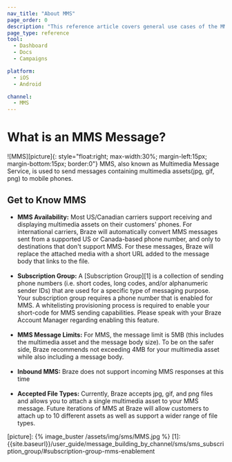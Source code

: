 ```yaml
---
nav_title: "About MMS"
page_order: 0
description: "This reference article covers general use cases of the MMS channel."
page_type: reference
tool:
  - Dashboard
  - Docs
  - Campaigns

platform:
  - iOS
  - Android

channel:
  - MMS
---
```


# What is an MMS Message?
![MMS][picture]{: style="float:right; max-width:30%; margin-left:15px; margin-bottom:15px; border:0"}
MMS, also known as Multimedia Message Service, is used to send messages containing multimedia assets(jpg, gif, png) to mobile phones. 

## Get to Know MMS
- __MMS Availability:__ Most US/Canadian carriers support receiving and displaying multimedia assets on their customers' phones. For international carriers, Braze will automatically convert MMS messages sent from a supported US or Canada-based phone number, and only to destinations that don't support MMS. For these messages, Braze will replace the attached media with a short URL added to the message body that links to the file.<br><br>
- __Subscription Group:__ A [Subscription Group][1] is a collection of sending phone numbers (i.e. short codes, long codes, and/or alphanumeric sender IDs) that are used for a specific type of messaging purpose. Your subscription group requires a phone number that is enabled for MMS. A whitelisting provisioning process is required to enable your short-code for MMS sending capabilities. Please speak with your Braze Account Manager regarding enabling this feature.<br><br>
- __MMS Message Limits:__ 
For MMS, the message limit is 5MB (this includes the multimedia asset and the message body size). To be on the safer side, Braze recommends not exceeding 4MB for your multimedia asset while also including a message body.<br><br>
- __Inbound MMS:__ Braze does not support incoming MMS responses at this time<br><br>
- __Accepted File Types:__ Currently, Braze accepts jpg, gif, and png files and allows you to attach a single multimedia asset to your MMS message. Future iterations of MMS at Braze will allow customers to attach up to 10 different assets as well as support a wider range of file types.


[picture]: {% image_buster /assets/img/sms/MMS.jpg %}
[1]: {{site.baseurl}}/user_guide/message_building_by_channel/sms/sms_subscription_group/#subscription-group-mms-enablement